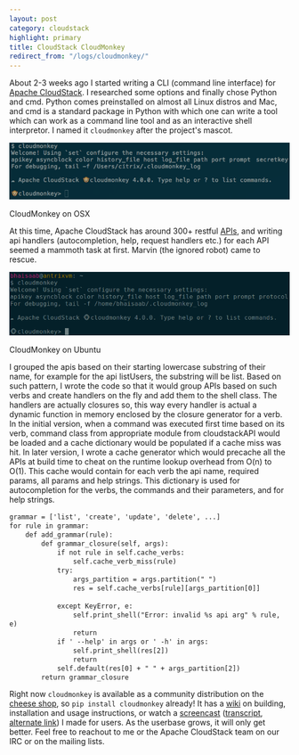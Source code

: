 ```yaml
---
layout: post
category: cloudstack
highlight: primary
title: CloudStack CloudMonkey
redirect_from: "/logs/cloudmonkey/"
---
```


About 2-3 weeks ago I started writing a CLI (command line interface) for [Apache CloudStack](http://cloudstack.apache.org). I researched some options and finally chose Python and cmd. Python comes preinstalled on almost all Linux distros and Mac, and cmd is a standard package in Python with which one can write a tool which can work as a command line tool and as an interactive shell interpretor. I named it `cloudmonkey` after the project's mascot.

<div class="post-image">
    <img src="/images/cloudstack/cloudmonkey-mac.png"><br><p>CloudMonkey on OSX</p>
</div>

At this time, Apache CloudStack has around 300+ restful [APIs](http://cloudstack.apache.org/api.html), and writing api handlers (autocompletion, help, request handlers etc.) for each API seemed a mammoth task at first. Marvin (the ignored robot) came to rescue. <br>

<div class="post-image">
    <img src="/images/cloudstack/cloudmonkey-ubuntu.png"><br><p>CloudMonkey on Ubuntu</p>
</div>

I grouped the apis based on their starting lowercase substring of their name, for example for the api listUsers, the substring will be list. Based on such pattern, I wrote the code so that it would group APIs based on such verbs and create handlers on the fly and add them to the shell class. The handlers are actually closures so, this way every handler is actual a dynamic function in memory enclosed by the closure generator for a verb. In the initial version, when a command was executed first time based on its verb, command class from appropriate module from cloudstackAPI would be loaded and a cache dictionary would be populated if a cache miss was hit. In later version, I wrote a cache generator which would precache all the APIs at build time to cheat on the runtime lookup overhead from O(n) to O(1). This cache would contain for each verb the api name, required params, all params and help strings. This dictionary is used for autocompletion for the verbs, the commands and their parameters, and for help strings.

    grammar = ['list', 'create', 'update', 'delete', ...]
    for rule in grammar:
        def add_grammar(rule):
            def grammar_closure(self, args):
                if not rule in self.cache_verbs:
                    self.cache_verb_miss(rule)
                try:
                    args_partition = args.partition(" ")
                    res = self.cache_verbs[rule][args_partition[0]]

                except KeyError, e:
                    self.print_shell("Error: invalid %s api arg" % rule, e)
                    return
                if ' --help' in args or ' -h' in args:
                    self.print_shell(res[2])
                    return
                self.default(res[0] + " " + args_partition[2])
            return grammar_closure

Right now `cloudmonkey` is available as a community distribution on the [cheese shop](http://pypi.python.org/pypi/cloudmonkey/), so `pip install cloudmonkey` already! It has a [wiki](https://cwiki.apache.org/confluence/display/CLOUDSTACK/CloudStack+cloudmonkey+CLI) on building, installation and usage instructions, or watch a [screencast](http://www.youtube.com/watch?v=BjkGp3egv9g) ([transcript](http://home.apache.org/~bhaisaab/cloudstack/cloudmonkey/cloudmonkey-screencast-user-transcript.txt), [alternate link](http://home.apache.org/~bhaisaab/cloudstack/cloudmonkey/cloudmonkey-screencast-user.mov)) I made for users. As the userbase grows, it will only get better. Feel free to reachout to me or the Apache CloudStack team on our IRC or on the mailing lists.

